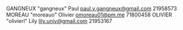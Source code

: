 GANGNEUX "gangneux" Paul <paul.v.gangneux@gmail.com> 21958573
MOREAU "moreauo" Olivier <omoreau01@pm.me> 71800458
OLIVIER "olivierl" Lily <lily.univ@gmail.com> 21953167
